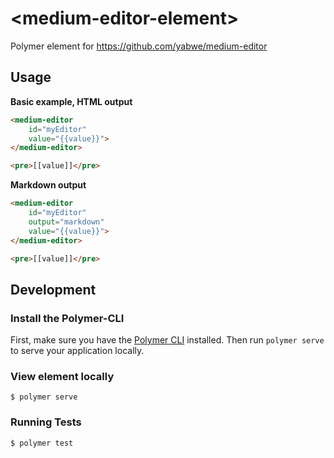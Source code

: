 # \<medium-editor-element\>

Polymer element for https://github.com/yabwe/medium-editor

## Usage

__Basic example, HTML output__

```html
<medium-editor
    id="myEditor"
    value="{{value}}">
</medium-editor>

<pre>[[value]]</pre>
```

__Markdown output__

```html
<medium-editor
    id="myEditor"
    output="markdown"
    value="{{value}}">
</medium-editor>

<pre>[[value]]</pre>
```

## Development

### Install the Polymer-CLI

First, make sure you have the [Polymer CLI](https://www.npmjs.com/package/polymer-cli) installed. Then run `polymer serve` to serve your application locally.

### View element locally

```
$ polymer serve
```

### Running Tests

```
$ polymer test
```
